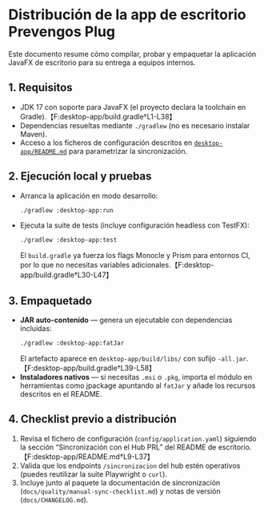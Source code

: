 # Distribución de la app de escritorio Prevengos Plug

Este documento resume cómo compilar, probar y empaquetar la aplicación JavaFX de escritorio para su entrega a equipos internos.

## 1. Requisitos

* JDK 17 con soporte para JavaFX (el proyecto declara la toolchain en Gradle).【F:desktop-app/build.gradle†L1-L38】
* Dependencias resueltas mediante `./gradlew` (no es necesario instalar Maven).
* Acceso a los ficheros de configuración descritos en [`desktop-app/README.md`](../../desktop-app/README.md) para parametrizar la sincronización.

## 2. Ejecución local y pruebas

* Arranca la aplicación en modo desarrollo:
  ```bash
  ./gradlew :desktop-app:run
  ```
* Ejecuta la suite de tests (incluye configuración headless con TestFX):
  ```bash
  ./gradlew :desktop-app:test
  ```
  El `build.gradle` ya fuerza los flags Monocle y Prism para entornos CI, por lo que no necesitas variables adicionales.【F:desktop-app/build.gradle†L30-L47】

## 3. Empaquetado

* **JAR auto-contenido** — genera un ejecutable con dependencias incluidas:
  ```bash
  ./gradlew :desktop-app:fatJar
  ```
  El artefacto aparece en `desktop-app/build/libs/` con sufijo `-all.jar`.【F:desktop-app/build.gradle†L39-L58】
* **Instaladores nativos** — si necesitas `.msi` o `.pkg`, importa el módulo en herramientas como jpackage apuntando al `fatJar` y añade los recursos descritos en el README.

## 4. Checklist previo a distribución

1. Revisa el fichero de configuración (`config/application.yaml`) siguiendo la sección “Sincronización con el Hub PRL” del README de escritorio.【F:desktop-app/README.md†L9-L37】
2. Valida que los endpoints `/sincronizacion` del hub estén operativos (puedes reutilizar la suite Playwright o `curl`).
3. Incluye junto al paquete la documentación de sincronización (`docs/quality/manual-sync-checklist.md`) y notas de versión (`docs/CHANGELOG.md`).
